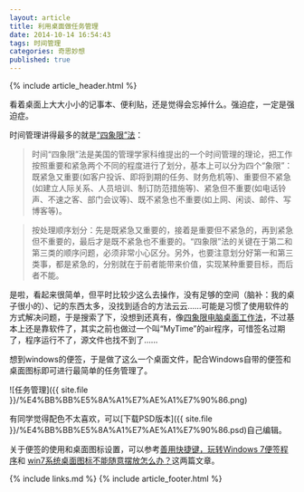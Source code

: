 ```yaml
---
layout: article
title: 利用桌面做任务管理
date: 2014-10-14 16:54:43
tags: 时间管理
categories: 奇思妙想
published: true
---
```


{% include article_header.html %}

看着桌面上大大小小的记事本、便利贴，还是觉得会忘掉什么。强迫症，一定是强迫症。

时间管理讲得最多的就是[“四象限”法](http://wiki.mbalib.com/wiki/%E6%97%B6%E9%97%B4%E2%80%9C%E5%9B%9B%E8%B1%A1%E9%99%90%E2%80%9D%E6%B3%95)：

>时间“四象限”法是美国的管理学家科维提出的一个时间管理的理论，把工作按照重要和紧急两个不同的程度进行了划分，基本上可以分为四个“象限”：既紧急又重要(如客户投诉、即将到期的任务、财务危机等)、重要但不紧急(如建立人际关系、人员培训、制订防范措施等)、紧急但不重要(如电话铃声、不速之客、部门会议等)、既不紧急也不重要(如上网、闲谈、邮件、写博客等)。

>按处理顺序划分：先是既紧急又重要的，接着是重要但不紧急的，再到紧急但不重要的，最后才是既不紧急也不重要的。“四象限”法的关键在于第二和第三类的顺序问题，必须非常小心区分。另外，也要注意划分好第一和第三类事，都是紧急的，分别就在于前者能带来价值，实现某种重要目标，而后者不能。

是啦，看起来很简单，但平时比较少这么去操作，没有足够的空间（脑补：我的桌子很小的）、记的东西太多，没找到适合的方法云云……可能是习惯了使用软件的方式解决问题，于是搜索了下，没想到还真有，像[四象限电脑桌面工作法](http://drizzlep.diandian.com/GTDdesktop)，不过基本上还是靠软件了，其实之前也做过一个叫“MyTime”的air程序，可惜签名过期了，程序运行不了，源文件也找不到了……

想到windows的便签，于是做了这么一个桌面文件，配合Windows自带的便签和桌面图标即可进行最简单的任务管理了。

![任务管理]({{ site.file }}/%E4%BB%BB%E5%8A%A1%E7%AE%A1%E7%90%86.png)

有同学觉得配色不太喜欢，可以[下载PSD版本]({{ site.file }}/%E4%BB%BB%E5%8A%A1%E7%AE%A1%E7%90%86.psd)自己编辑。

关于便签的使用和桌面图标设置，可以参考[善用快捷键，玩转Windows 7便签程序](http://jingyan.baidu.com/article/d2b1d1024ba4f75c7f37d47e.html)和
[win7系统桌面图标不能随意摆放怎么办？](http://www.seekxiu.com/article.aspx?id=17938)这两篇文章。

{% include links.md %}
{% include article_footer.html %}
